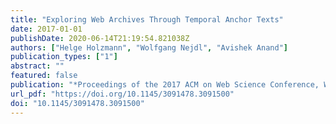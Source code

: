 ```yaml
---
title: "Exploring Web Archives Through Temporal Anchor Texts"
date: 2017-01-01
publishDate: 2020-06-14T21:19:54.821038Z
authors: ["Helge Holzmann", "Wolfgang Nejdl", "Avishek Anand"]
publication_types: ["1"]
abstract: ""
featured: false
publication: "*Proceedings of the 2017 ACM on Web Science Conference, WebSci 2017, Troy, NY, USA, June 25 - 28, 2017*"
url_pdf: "https://doi.org/10.1145/3091478.3091500"
doi: "10.1145/3091478.3091500"
---
```


